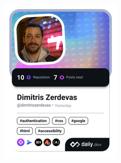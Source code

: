 <a href="https://app.daily.dev/dimzerdev](https://app.daily.dev/dimitriszerdevas"><img src="./devcard.png" width="356" alt="Dimitris's Dev Card"/></a>

<!--
**dimzerdevas/dimzerdevas** is a ✨ _special_ ✨ repository because its `README.md` (this file) appears on your GitHub profile.

Here are some ideas to get you started:

- 🔭 I’m currently working on ...
- 🌱 I’m currently learning ...
- 👯 I’m looking to collaborate on ...
- 🤔 I’m looking for help with ...
- 💬 Ask me about ...
- 📫 How to reach me: ...
- 😄 Pronouns: ...
- ⚡ Fun fact: ...
-->
